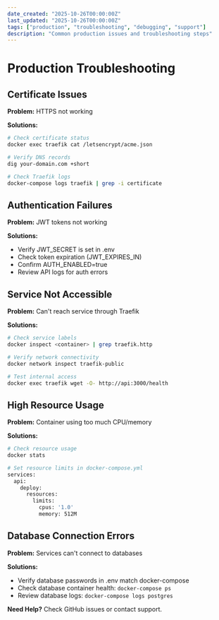 ```yaml
---
date_created: "2025-10-26T00:00:00Z"
last_updated: "2025-10-26T00:00:00Z"
tags: ["production", "troubleshooting", "debugging", "support"]
description: "Common production issues and troubleshooting steps"
---
```

# Production Troubleshooting

## Certificate Issues

**Problem:** HTTPS not working

**Solutions:**

```bash
# Check certificate status
docker exec traefik cat /letsencrypt/acme.json

# Verify DNS records
dig your-domain.com +short

# Check Traefik logs
docker-compose logs traefik | grep -i certificate
```

## Authentication Failures

**Problem:** JWT tokens not working

**Solutions:**

- Verify JWT_SECRET is set in .env
- Check token expiration (JWT_EXPIRES_IN)
- Confirm AUTH_ENABLED=true
- Review API logs for auth errors

## Service Not Accessible

**Problem:** Can't reach service through Traefik

**Solutions:**

```bash
# Check service labels
docker inspect <container> | grep traefik.http

# Verify network connectivity
docker network inspect traefik-public

# Test internal access
docker exec traefik wget -O- http://api:3000/health
```

## High Resource Usage

**Problem:** Container using too much CPU/memory

**Solutions:**

```bash
# Check resource usage
docker stats

# Set resource limits in docker-compose.yml
services:
  api:
    deploy:
      resources:
        limits:
          cpus: '1.0'
          memory: 512M
```

## Database Connection Errors

**Problem:** Services can't connect to databases

**Solutions:**

- Verify database passwords in .env match docker-compose
- Check database container health: `docker-compose ps`
- Review database logs: `docker-compose logs postgres`

**Need Help?** Check GitHub issues or contact support.
